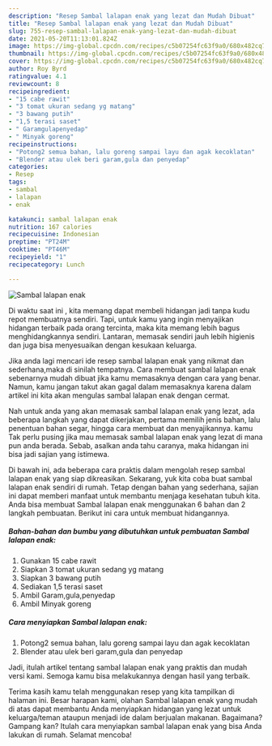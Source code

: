 ```yaml
---
description: "Resep Sambal lalapan enak yang lezat dan Mudah Dibuat"
title: "Resep Sambal lalapan enak yang lezat dan Mudah Dibuat"
slug: 755-resep-sambal-lalapan-enak-yang-lezat-dan-mudah-dibuat
date: 2021-05-20T11:13:01.824Z
image: https://img-global.cpcdn.com/recipes/c5b07254fc63f9a0/680x482cq70/sambal-lalapan-enak-foto-resep-utama.jpg
thumbnail: https://img-global.cpcdn.com/recipes/c5b07254fc63f9a0/680x482cq70/sambal-lalapan-enak-foto-resep-utama.jpg
cover: https://img-global.cpcdn.com/recipes/c5b07254fc63f9a0/680x482cq70/sambal-lalapan-enak-foto-resep-utama.jpg
author: Roy Byrd
ratingvalue: 4.1
reviewcount: 8
recipeingredient:
- "15 cabe rawit"
- "3 tomat ukuran sedang yg matang"
- "3 bawang putih"
- "1,5 terasi saset"
- " Garamgulapenyedap"
- " Minyak goreng"
recipeinstructions:
- "Potong2 semua bahan, lalu goreng sampai layu dan agak kecoklatan"
- "Blender atau ulek beri garam,gula dan penyedap"
categories:
- Resep
tags:
- sambal
- lalapan
- enak

katakunci: sambal lalapan enak 
nutrition: 167 calories
recipecuisine: Indonesian
preptime: "PT24M"
cooktime: "PT46M"
recipeyield: "1"
recipecategory: Lunch

---
```



![Sambal lalapan enak](https://img-global.cpcdn.com/recipes/c5b07254fc63f9a0/680x482cq70/sambal-lalapan-enak-foto-resep-utama.jpg)

Di waktu  saat ini , kita memang dapat membeli hidangan jadi tanpa kudu repot membuatnya sendiri. Tapi, untuk kamu yang ingin menyajikan hidangan terbaik pada orang tercinta, maka kita memang lebih bagus menghidangkannya sendiri. Lantaran, memasak sendiri jauh lebih higienis dan juga bisa menyesuaikan dengan kesukaan keluarga.

Jika anda lagi mencari ide resep sambal lalapan enak yang nikmat dan sederhana,maka di sinilah tempatnya. Cara membuat sambal lalapan enak  sebenarnya mudah dibuat jika kamu memasaknya dengan cara yang benar. Namun, kamu jangan takut akan gagal dalam memasaknya 
karena dalam artikel ini kita akan mengulas sambal lalapan enak dengan cermat.  



Nah untuk anda yang akan memasak sambal lalapan enak yang lezat, ada beberapa langkah yang dapat dikerjakan, pertama memilih jenis bahan, lalu penentuan bahan segar, hingga cara membuat dan menyajikannya. kamu Tak perlu pusing jika mau memasak sambal lalapan enak yang lezat di mana pun anda berada. Sebab, asalkan anda  tahu caranya, maka hidangan ini bisa jadi sajian yang istimewa.

Di bawah ini, ada beberapa cara praktis  dalam mengolah resep sambal lalapan enak yang siap dikreasikan. Sekarang, yuk kita coba buat sambal lalapan enak sendiri di rumah. Tetap dengan bahan yang sederhana, sajian ini dapat memberi manfaat untuk membantu menjaga kesehatan tubuh kita. Anda bisa membuat Sambal lalapan enak menggunakan 6 bahan dan 2 langkah pembuatan. Berikut ini cara untuk membuat hidangannya.

<!--inarticleads1-->

##### Bahan-bahan dan bumbu yang dibutuhkan untuk pembuatan Sambal lalapan enak:

1. Gunakan 15 cabe rawit
1. Siapkan 3 tomat ukuran sedang yg matang
1. Siapkan 3 bawang putih
1. Sediakan 1,5 terasi saset
1. Ambil  Garam,gula,penyedap
1. Ambil  Minyak goreng




<!--inarticleads2-->

##### Cara menyiapkan Sambal lalapan enak:

1. Potong2 semua bahan, lalu goreng sampai layu dan agak kecoklatan
1. Blender atau ulek beri garam,gula dan penyedap




Jadi, itulah artikel tentang  sambal lalapan enak  yang praktis dan mudah versi kami. Semoga kamu bisa melakukannya dengan hasil yang terbaik. 

Terima kasih kamu telah menggunakan resep yang kita tampilkan di halaman ini. Besar harapan kami, olahan  Sambal lalapan enak yang mudah di atas dapat membantu Anda menyiapkan hidangan yang lezat untuk keluarga/teman ataupun menjadi ide dalam berjualan makanan. Bagaimana? Gampang kan? Itulah cara menyiapkan sambal lalapan enak yang bisa Anda lakukan di rumah. Selamat mencoba!

